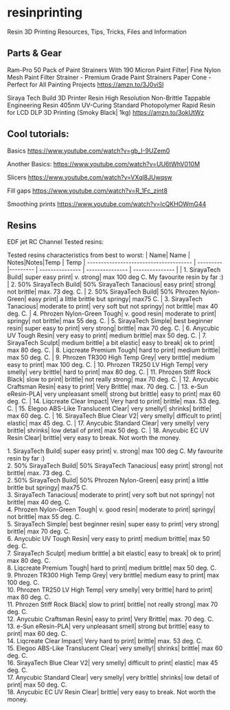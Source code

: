 # resinprinting
Resin 3D Printing Resources, Tips, Tricks, Files and Information


## Parts & Gear

Ram-Pro 50 Pack of Paint Strainers With 190 Micron Paint Filter| Fine Nylon Mesh Paint Filter Strainer - Premium Grade Paint Strainers Paper Cone - Perfect for All Painting Projects
https://amzn.to/3J0viSl

Siraya Tech Build 3D Printer Resin High Resolution Non-Brittle Tappable Engineering Resin 405nm UV-Curing Standard Photopolymer Rapid Resin for LCD DLP 3D Printing (Smoky Black| 1kg)
https://amzn.to/3okUtWz

## Cool tutorials:

Basics https://www.youtube.com/watch?v=gb_I-9UZem0

Another Basics: https://www.youtube.com/watch?v=UU6tWhV010M

Slicers https://www.youtube.com/watch?v=VXql8JUwqsw

Fill gaps https://www.youtube.com/watch?v=R_1Fc_zint8

Smoothing prints https://www.youtube.com/watch?v=lcQKHOWmG44

## Resins 

EDF jet RC Channel Tested resins:

Tested resins characteristics from best to worst:
| Name| Name | Notes|Notes|Temp | Temp
| -------------------------------------- | --------- |--------- | --------------- | --------------- | --------------- |
| 1. SirayaTech Build| super easy print| v. strong| max 100 deg C. My favourite resin by far :)
| 2. 50% SirayaTech Build| 50% SirayaTech Tanacious| easy print| strong| not brittle| max. 73 deg. C.
| 2. 50% SirayaTech Build| 50% Phrozen Nylon-Green| easy print| a little brittle but springy| max75 C.
| 3. SirayaTech Tanacious| moderate to print| very soft but not springy| not brittle| max 40 deg. C.
| 4. Phrozen Nylon-Green Tough| v. good resin| moderate to print| springy| not brittle| max 55 deg. C.
| 5. SirayaTech Simple| best beginner resin| super easy to print| very strong| brittle| max 70 deg. C.
| 6. Anycubic UV Tough Resin| very easy to print| medium brittle| max 50 deg. C.
| 7. SirayaTech Sculpt| medium brittle| a bit elastic| easy to break| ok to print| max 80 deg. C.
| 8. Liqcreate Premium Tough| hard to print| medium brittle| max 50 deg. C.
| 9. Phrozen TR300 High Temp Grey| very brittle| medium easy to print| max 100 deg. C.
| 10. Phrozen TR250 LV High Temp| very smelly| very brittle| hard to print| max 80 deg. C.
| 11. Phrozen Stiff Rock Black| slow to print| brittle| not really strong| max 70 deg. C.
| 12. Anycubic Craftsman Resin| easy to print| Very Brittle| max. 70 deg. C.
| 13. e-Sun eResin-PLA| very unpleasant smell| strong but brittle| easy to print|  max 60 deg. C.
| 14. Liqcreate Clear Impact| Very hard to print| brittle| max. 53 deg. C.
| 15. Elegoo ABS-Like Translucent Clear| very smelly!| shrinks| brittle| max 60 deg. C.
| 16. SirayaTech Blue Clear V2| very smelly| difficult to print| elastic| max 45 deg. C.
| 17. Anycubic Standard Clear| very smelly| very brittle| shrinks| low detail of print| max 50 deg. C.
| 18. Anycubic EC UV Resin Clear| brittle| very easy to break. Not worth the money.

<p>1. SirayaTech Build| super easy print| v. strong| max 100 deg C. My favourite resin by far :)<br />2. 50% SirayaTech Build| 50% SirayaTech Tanacious| easy print| strong| not brittle| max. 73 deg. C.<br />2. 50% SirayaTech Build| 50% Phrozen Nylon-Green| easy print| a little brittle but springy| max75 C.<br />3. SirayaTech Tanacious| moderate to print| very soft but not springy| not brittle| max 40 deg. C.<br />4. Phrozen Nylon-Green Tough| v. good resin| moderate to print| springy| not brittle| max 55 deg. C.<br />5. SirayaTech Simple| best beginner resin| super easy to print| very strong| brittle| max 70 deg. C.<br />6. Anycubic UV Tough Resin| very easy to print| medium brittle| max 50 deg. C.<br />7. SirayaTech Sculpt| medium brittle| a bit elastic| easy to break| ok to print| max 80 deg. C.<br />8. Liqcreate Premium Tough| hard to print| medium brittle| max 50 deg. C.<br />9. Phrozen TR300 High Temp Grey| very brittle| medium easy to print| max 100 deg. C.<br />10. Phrozen TR250 LV High Temp| very smelly| very brittle| hard to print| max 80 deg. C.<br />11. Phrozen Stiff Rock Black| slow to print| brittle| not really strong| max 70 deg. C.<br />12. Anycubic Craftsman Resin| easy to print| Very Brittle| max. 70 deg. C.<br />13. e-Sun eResin-PLA| very unpleasant smell| strong but brittle| easy to print| max 60 deg. C.<br />14. Liqcreate Clear Impact| Very hard to print| brittle| max. 53 deg. C.<br />15. Elegoo ABS-Like Translucent Clear| very smelly!| shrinks| brittle| max 60 deg. C.<br />16. SirayaTech Blue Clear V2| very smelly| difficult to print| elastic| max 45 deg. C.<br />17. Anycubic Standard Clear| very smelly| very brittle| shrinks| low detail of print| max 50 deg. C.<br />18. Anycubic EC UV Resin Clear| brittle| very easy to break. Not worth the money.</p>

